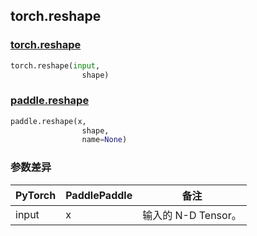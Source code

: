 ## torch.reshape
### [torch.reshape](https://pytorch.org/docs/stable/generated/torch.reshape.html?highlight=reshape#torch.reshape)

```python
torch.reshape(input,
                shape)
```

### [paddle.reshape](https://www.paddlepaddle.org.cn/documentation/docs/zh/api/paddle/reshape_cn.html#reshape)

```python
paddle.reshape(x,
                shape,
                name=None)
```
### 参数差异
| PyTorch       | PaddlePaddle | 备注                                                   |
| ------------- | ------------ | ------------------------------------------------------ |
| input        | x            | 输入的 N-D Tensor。                   |
